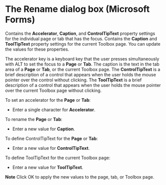 
# The Rename dialog box (Microsoft Forms)

Contains the  **Accelerator**, **Caption**, and **ControlTipText** property settings for the individual page or tab that has the focus. Contains the **Caption** and **ToolTipText** property settings for the current Toolbox page. You can update the values for these properties.

The accelerator key is a keyboard key that the user presses simultaneously with ALT to set the focus to a  **Page** or **Tab**. The caption is the text in the tab area of a **Page** or **Tab**, or the current Toolbox page. The **ControlTipText** is a brief description of a control that appears when the user holds the mouse pointer over the control without clicking. The **ToolTipText** is a brief description of a control that appears when the user holds the mouse pointer over the current Toolbox page without clicking.

To set an accelerator for the  **Page** or **Tab**:



- Enter a single character for  **Accelerator**.
    

To rename the  **Page** or **Tab**:


- Enter a new value for  **Caption**.
    

To define ControlTipText for the  **Page** or **Tab**:


- Enter a new value for  **ControlTipText**.
    

To define ToolTipText for the current Toolbox page:


- Enter a new value for  **ToolTipText**.
    


 **Note**  Click OK to apply the new values to the page, tab, or Toolbox page.

